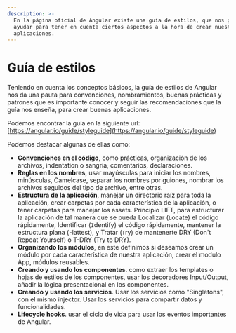 ```yaml
---
description: >-
  En la página oficial de Angular existe una guía de estilos, que nos puede
  ayudar para tener en cuenta ciertos aspectos a la hora de crear nuestras
  aplicaciones.
---
```


# Guía de estilos

Teniendo en cuenta los conceptos básicos, la guía de estilos de Angular  nos da una pauta para convenciones, nombramientos, buenas prácticas y patrones que es importante conocer y seguir las recomendaciones que la guía nos enseña, para crear buenas aplicaciones.

Podemos encontrar la guía en la siguiente url: [https://angular.io/guide/styleguide](https://angular.io/guide/styleguide)

Podemos destacar algunas de ellas como:

* **Convenciones en el código**, como prácticas, organización de los archivos, indentation o sangría, comentarios, declaraciones.
* **Reglas en los nombres**, usar mayúsculas para iniciar los nombres, minúsculas, Camelcase, separar los nombres por guiones, nombrar los archivos seguidos del tipo de archivo, entre otras. 
* **Estructura de la aplicación**, manejar un directorio raíz para toda la aplicación, crear carpetas por cada característica de la aplicación, o tener carpetas para manejar los assets. Principio LIFT, para estructurar la aplicación de tal manera que se pueda Localizar \(`L`ocate\) el código rápidamente, Identificar \(`I`dentify\) el código rápidamente, mantener la estructura plana \(`F`lattest\), y Tratar \(`T`ry\) de mantenerte DRY \(Don't Repeat Yourself\) o T-DRY \(Try to DRY\). 
* **Organizando los módulos**, en este definimos si deseamos crear un módulo por cada característica de nuestra aplicación, crear el modulo App, módulos reusables.
* **Creando y usando los componentes**. como extraer los templates o hojas de estilos de los componentes, usar los decoradores Input/Output, añadir la lógica presentacional en los componentes. 
* **Creando y usando los servicios**. Usar los servicios como "Singletons", con el mismo injector. Usar los servicios para compartir datos y funcionalidades.
* **Lifecycle hooks**. usar el ciclo de vida para usar los eventos importantes de Angular. 







